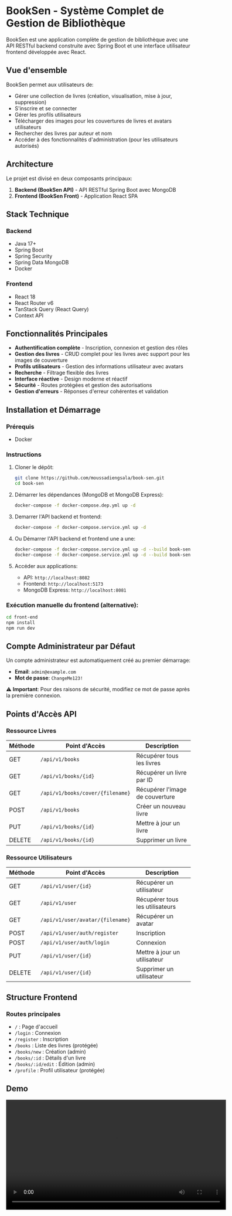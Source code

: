 # BookSen - Système Complet de Gestion de Bibliothèque

BookSen est une application complète de gestion de bibliothèque avec une API RESTful backend construite avec Spring Boot et une interface utilisateur frontend développée avec React.

## Vue d'ensemble

BookSen permet aux utilisateurs de:
- Gérer une collection de livres (création, visualisation, mise à jour, suppression)
- S'inscrire et se connecter
- Gérer les profils utilisateurs
- Télécharger des images pour les couvertures de livres et avatars utilisateurs
- Rechercher des livres par auteur et nom
- Accéder à des fonctionnalités d'administration (pour les utilisateurs autorisés)

## Architecture

Le projet est divisé en deux composants principaux:

1. **Backend (BookSen API)** - API RESTful Spring Boot avec MongoDB
2. **Frontend (BookSen Front)** - Application React SPA

## Stack Technique

### Backend
- Java 17+
- Spring Boot
- Spring Security
- Spring Data MongoDB
- Docker

### Frontend
- React 18
- React Router v6
- TanStack Query (React Query)
- Context API

## Fonctionnalités Principales

- **Authentification complète** - Inscription, connexion et gestion des rôles
- **Gestion des livres** - CRUD complet pour les livres avec support pour les images de couverture
- **Profils utilisateurs** - Gestion des informations utilisateur avec avatars
- **Recherche** - Filtrage flexible des livres
- **Interface réactive** - Design moderne et réactif
- **Sécurité** - Routes protégées et gestion des autorisations
- **Gestion d'erreurs** - Réponses d'erreur cohérentes et validation

## Installation et Démarrage

### Prérequis
- Docker

### Instructions

1. Cloner le dépôt:
   ```bash
   git clone https://github.com/moussadiengsala/book-sen.git
   cd book-sen
   ```

2. Démarrer les dépendances (MongoDB et MongoDB Express):
   ```bash
   docker-compose -f docker-compose.dep.yml up -d
   ```

3. Demarrer l'API backend et frontend:
   ```bash
   docker-compose -f docker-compose.service.yml up -d
   ```

4. Ou Démarrer l'API backend et frontend une a une:
   ```bash
   docker-compose -f docker-compose.service.yml up -d --build book-sen-api
   docker-compose -f docker-compose.service.yml up -d --build book-sen-front
   ```

5. Accéder aux applications:
    - API: `http://localhost:8082`
    - Frontend: `http://localhost:5173`
    - MongoDB Express: `http://localhost:8081`

### Exécution manuelle du frontend (alternative):
```bash
cd front-end
npm install
npm run dev
```

## Compte Administrateur par Défaut

Un compte administrateur est automatiquement créé au premier démarrage:
- **Email**: `admin@example.com`
- **Mot de passe**: `ChangeMe123!`

⚠️ **Important**: Pour des raisons de sécurité, modifiez ce mot de passe après la première connexion.

## Points d'Accès API

### Ressource Livres
| Méthode | Point d'Accès | Description |
|---------|---------------|-------------|
| GET | `/api/v1/books` | Récupérer tous les livres |
| GET | `/api/v1/books/{id}` | Récupérer un livre par ID |
| GET | `/api/v1/books/cover/{filename}` | Récupérer l'image de couverture |
| POST | `/api/v1/books` | Créer un nouveau livre |
| PUT | `/api/v1/books/{id}` | Mettre à jour un livre |
| DELETE | `/api/v1/books/{id}` | Supprimer un livre |

### Ressource Utilisateurs
| Méthode | Point d'Accès | Description |
|---------|---------------|-------------|
| GET | `/api/v1/user/{id}` | Récupérer un utilisateur |
| GET | `/api/v1/user` | Récupérer tous les utilisateurs |
| GET | `/api/v1/user/avatar/{filename}` | Récupérer un avatar |
| POST | `/api/v1/user/auth/register` | Inscription |
| POST | `/api/v1/user/auth/login` | Connexion |
| PUT | `/api/v1/user/{id}` | Mettre à jour un utilisateur |
| DELETE | `/api/v1/user/{id}` | Supprimer un utilisateur |

## Structure Frontend

### Routes principales
- `/` : Page d'accueil
- `/login` : Connexion
- `/register` : Inscription
- `/books` : Liste des livres (protégée)
- `/books/new` : Création (admin)
- `/books/:id` : Détails d'un livre
- `/books/:id/edit` : Édition (admin)
- `/profile` : Profil utilisateur (protégée)

## Demo

<video width="600" controls>
  <source src="front-end/public/demo/demo.webm" type="video/mp4">
  Your browser does not support the video tag.
</video>